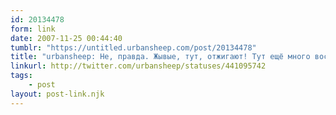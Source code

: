 ```yaml
---
id: 20134478
form: link
date: 2007-11-25 00:44:40
tumblr: "https://untitled.urbansheep.com/post/20134478"
title: "urbansheep: Не, правда. Жывые, тут, отжигают! Тут ещё много восклицательных знаков!"
linkurl: http://twitter.com/urbansheep/statuses/441095742
tags:
    - post
layout: post-link.njk
---
```


